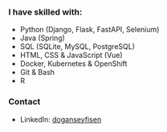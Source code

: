 ### I have skilled with:
- Python (Django, Flask, FastAPI, Selenium)
- Java (Spring)
- SQL (SQLite, MySQL, PostgreSQL)
- HTML, CSS & JavaScript (Vue)
- Docker, Kubernetes & OpenShift
- Git & Bash
- R

### Contact
- LinkedIn: [doganseyfisen](https://www.linkedin.com/in/doganseyfisen/)
